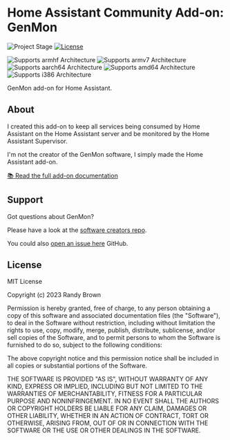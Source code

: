 # Home Assistant Community Add-on: GenMon

![Project Stage][project-stage-shield]
[![License][license-shield]](LICENSE.md)

![Supports armhf Architecture][armhf-shield]
![Supports armv7 Architecture][armv7-shield]
![Supports aarch64 Architecture][aarch64-shield]
![Supports amd64 Architecture][amd64-shield]
![Supports i386 Architecture][i386-shield]

GenMon add-on for Home Assistant.

## About

I created this add-on to keep all services being consumed by Home Assistant on the 
Home Assistant server and be monitored by the Home Assistant Supervisor.

I'm not the creator of the GenMon software, I simply made the Home Assistant add-on.

[:books: Read the full add-on documentation][docs]

## Support

Got questions about GenMon?

Please have a look at the [software creators repo][genmon-repo].

You could also [open an issue here][issue] GitHub.

## License

MIT License

Copyright (c) 2023 Randy Brown

Permission is hereby granted, free of charge, to any person obtaining a copy
of this software and associated documentation files (the "Software"), to deal
in the Software without restriction, including without limitation the rights
to use, copy, modify, merge, publish, distribute, sublicense, and/or sell
copies of the Software, and to permit persons to whom the Software is
furnished to do so, subject to the following conditions:

The above copyright notice and this permission notice shall be included in all
copies or substantial portions of the Software.

THE SOFTWARE IS PROVIDED "AS IS", WITHOUT WARRANTY OF ANY KIND, EXPRESS OR
IMPLIED, INCLUDING BUT NOT LIMITED TO THE WARRANTIES OF MERCHANTABILITY,
FITNESS FOR A PARTICULAR PURPOSE AND NONINFRINGEMENT. IN NO EVENT SHALL THE
AUTHORS OR COPYRIGHT HOLDERS BE LIABLE FOR ANY CLAIM, DAMAGES OR OTHER
LIABILITY, WHETHER IN AN ACTION OF CONTRACT, TORT OR OTHERWISE, ARISING FROM,
OUT OF OR IN CONNECTION WITH THE SOFTWARE OR THE USE OR OTHER DEALINGS IN THE
SOFTWARE.

[aarch64-shield]: https://img.shields.io/badge/aarch64-yes-green.svg
[amd64-shield]: https://img.shields.io/badge/amd64-yes-green.svg
[armhf-shield]: https://img.shields.io/badge/armhf-yes-green.svg
[armv7-shield]: https://img.shields.io/badge/armv7-yes-green.svg
[docs]: https://github.com/jgyates/genmon/wiki
[genmon-repo]: https://github.com/jgyates/genmon
[i386-shield]: https://img.shields.io/badge/i386-yes-green.svg
[issue]: https://github.com/jgyates/genmon/issues
[license-shield]: https://img.shields.io/github/license/hassio-addons/addon-example.svg
[maintenance-shield]: https://img.shields.io/maintenance/yes/2023.svg
[project-stage-shield]: https://img.shields.io/badge/project%20stage-pre%20release-brightgreen.svg
[releases]: https://github.com/slamdf150xc/Genmon-addon/releases
[repository]: https://github.com/slamdf150xc/Genmon-addon